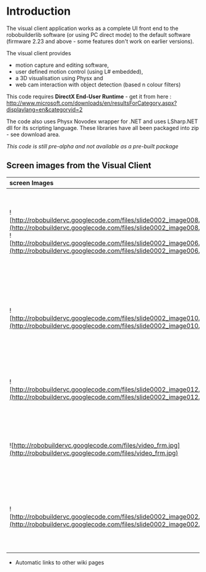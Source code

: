 # Introduction #

The visual client application works as a complete UI front end to the robobuilderlib software (or using PC direct mode) to the default software (firmware 2.23 and above - some features don't work on earlier versions).

The visual client provides
  * motion capture and editing software,
  * user defined motion control (using L# embedded),
  * a 3D visualisation using Physx and
  * web cam interaction with object detection (based n colour filters)

This code requires **DirectX End-User Runtime** - get it from here : http://www.microsoft.com/downloads/en/resultsForCategory.aspx?displaylang=en&categoryid=2

The code also uses Physx Novodex wrapper for .NET and uses LSharp.NET dll for its scripting language. These libraries have all been packaged into zip - see download area.

_This code is still pre-alpha and not available as a pre-built package_

## Screen images from the Visual Client ##

| **screen Images** | **Description** |
|:------------------|:----------------|
| ![http://robobuildervc.googlecode.com/files/slide0002_image008.jpg](http://robobuildervc.googlecode.com/files/slide0002_image008.jpg) ![http://robobuildervc.googlecode.com/files/slide0002_image006.jpg](http://robobuildervc.googlecode.com/files/slide0002_image006.jpg) | Initial screen (before and after connecting) - PC remote mode - The Basic menu item is auto detected based on firmware S/N |
| ![http://robobuildervc.googlecode.com/files/slide0002_image010.jpg](http://robobuildervc.googlecode.com/files/slide0002_image010.jpg) | Motion editor - load, edit, save motions. Show servo status. Allows for auto capture of both position and accelerometer values |
| ![http://robobuildervc.googlecode.com/files/slide0002_image012.jpg](http://robobuildervc.googlecode.com/files/slide0002_image012.jpg) | Preset motion play mode - with either simple scripting or now L#/Lsharp.Net |
| ![http://robobuildervc.googlecode.com/files/video_frm.jpg](http://robobuildervc.googlecode.com/files/video_frm.jpg) | Video form - object detection using Aforge library. Can be linked to to remote scripting |
| ![http://robobuildervc.googlecode.com/files/slide0002_image002.jpg](http://robobuildervc.googlecode.com/files/slide0002_image002.jpg) | Physx simulation : This uses the Novodex .NET wrapper and Direct X in conjunction with Physx libraries |

  * Automatic links to other wiki pages